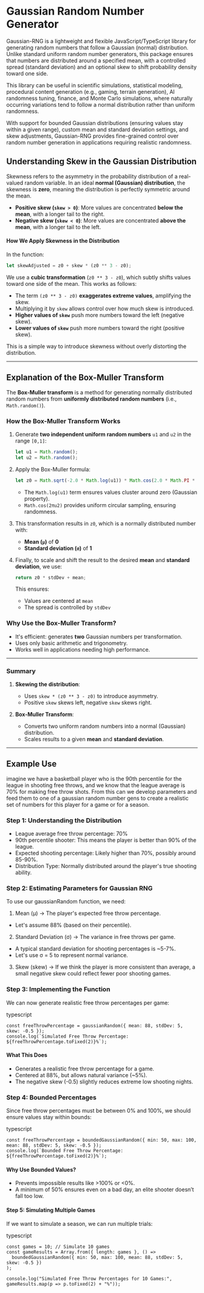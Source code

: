 # Gaussian Random Number Generator

Gaussian-RNG is a lightweight and flexible JavaScript/TypeScript library for generating random numbers that follow a Gaussian (normal) distribution. Unlike standard uniform random number generators, this package ensures that numbers are distributed around a specified mean, with a controlled spread (standard deviation) and an optional skew to shift probability density toward one side.

This library can be useful in scientific simulations, statistical modeling, procedural content generation (e.g., gaming, terrain generation), AI randomness tuning, finance, and Monte Carlo simulations, where naturally occurring variations tend to follow a normal distribution rather than uniform randomness.

With support for bounded Gaussian distributions (ensuring values stay within a given range), custom mean and standard deviation settings, and skew adjustments, Gaussian-RNG provides fine-grained control over random number generation in applications requiring realistic randomness.

## **Understanding Skew in the Gaussian Distribution**

Skewness refers to the asymmetry in the probability distribution of a real-valued random variable. In an ideal **normal (Gaussian) distribution**, the skewness is **zero**, meaning the distribution is perfectly symmetric around the mean.

- **Positive skew (`skew > 0`)**: More values are concentrated **below the mean**, with a longer tail to the right.
- **Negative skew (`skew < 0`)**: More values are concentrated **above the mean**, with a longer tail to the left.

#### **How We Apply Skewness in the Distribution**

In the function:

```typescript
let skewAdjusted = z0 + skew * (z0 ** 3 - z0);
```

We use a **cubic transformation** (`z0 ** 3 - z0`), which subtly shifts values toward one side of the mean. This works as follows:

- The term `(z0 ** 3 - z0)` **exaggerates extreme values**, amplifying the skew.
- Multiplying it by `skew` allows control over how much skew is introduced.
- **Higher values of `skew`** push more numbers toward the left (negative skew).
- **Lower values of `skew`** push more numbers toward the right (positive skew).

This is a simple way to introduce skewness without overly distorting the distribution.

---

## **Explanation of the Box-Muller Transform**

The **Box-Muller transform** is a method for generating normally distributed random numbers from **uniformly distributed random numbers** (i.e., `Math.random()`).

### **How the Box-Muller Transform Works**

1. Generate **two independent uniform random numbers** `u1` and `u2` in the range `[0,1]`:
   ```typescript
   let u1 = Math.random();
   let u2 = Math.random();
   ```
2. Apply the Box-Muller formula:

   ```typescript
   let z0 = Math.sqrt(-2.0 * Math.log(u1)) * Math.cos(2.0 * Math.PI * u2);
   ```

   - The `Math.log(u1)` term ensures values cluster around zero (Gaussian property).
   - `Math.cos(2πu2)` provides uniform circular sampling, ensuring randomness.

3. This transformation results in `z0`, which is a normally distributed number with:

   - **Mean (`μ`)** of **0**
   - **Standard deviation (`σ`)** of **1**

4. Finally, to scale and shift the result to the desired **mean** and **standard deviation**, we use:
   ```typescript
   return z0 * stdDev + mean;
   ```
   This ensures:
   - Values are centered at `mean`
   - The spread is controlled by `stdDev`

### **Why Use the Box-Muller Transform?**

- It's efficient: generates **two** Gaussian numbers per transformation.
- Uses only basic arithmetic and trigonometry.
- Works well in applications needing high performance.

---

### **Summary**

1. **Skewing the distribution**:

   - Uses `skew * (z0 ** 3 - z0)` to introduce asymmetry.
   - Positive `skew` skews left, negative `skew` skews right.

2. **Box-Muller Transform**:
   - Converts two uniform random numbers into a normal (Gaussian) distribution.
   - Scales results to a given **mean** and **standard deviation**.

---

## **Example Use**

imagine we have a basketball player who is the 90th percentile for the league in shooting free throws, and we know that the league average is 70% for making free throw shots. From this can we develop parameters and feed them to one of a gaussian random number gens to create a realistic set of numbers for this player for a game or for a season.

### **Step 1: Understanding the Distribution**

- League average free throw percentage: 70%
- 90th percentile shooter: This means the player is better than 90% of the league.
- Expected shooting percentage: Likely higher than 70%, possibly around 85-90%.
- Distribution Type: Normally distributed around the player's true shooting ability.

### **Step 2: Estimating Parameters for Gaussian RNG**

To use our gaussianRandom function, we need:

1. Mean (μ) → The player's expected free throw percentage.

- Let's assume 88% (based on their percentile).

2. Standard Deviation (σ) → The variance in free throws per game.

- A typical standard deviation for shooting percentages is ~5-7%.
- Let's use σ = 5 to represent normal variance.

3. Skew (skew) → If we think the player is more consistent than average, a small negative skew could reflect fewer poor shooting games.

### **Step 3: Implementing the Function**

We can now generate realistic free throw percentages per game:

typescript

```
const freeThrowPercentage = gaussianRandom({ mean: 88, stdDev: 5, skew: -0.5 });
console.log(`Simulated Free Throw Percentage: ${freeThrowPercentage.toFixed(2)}%`);
```

#### **What This Does**

- Generates a realistic free throw percentage for a game.
- Centered at 88%, but allows natural variance (~5%).
- The negative skew (-0.5) slightly reduces extreme low shooting nights.

### **Step 4: Bounded Percentages**

Since free throw percentages must be between 0% and 100%, we should ensure values stay within bounds:

typescript

```
const freeThrowPercentage = boundedGaussianRandom({ min: 50, max: 100, mean: 88, stdDev: 5, skew: -0.5 });
console.log(`Bounded Free Throw Percentage: ${freeThrowPercentage.toFixed(2)}%`);
```

#### **Why Use Bounded Values?**

- Prevents impossible results like >100% or <0%.
- A minimum of 50% ensures even on a bad day, an elite shooter doesn’t fall too low.

#### **Step 5: Simulating Multiple Games**

If we want to simulate a season, we can run multiple trials:

typescript

```
const games = 10; // Simulate 10 games
const gameResults = Array.from({ length: games }, () =>
  boundedGaussianRandom({ min: 50, max: 100, mean: 88, stdDev: 5, skew: -0.5 })
);

console.log("Simulated Free Throw Percentages for 10 Games:", gameResults.map(p => p.toFixed(2) + "%"));
```
